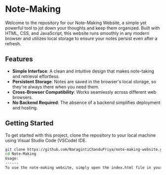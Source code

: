 # Note-Making

Welcome to the repository for our Note-Making Website, a simple yet powerful tool to jot down your thoughts and keep them organized. Built with HTML, CSS, and JavaScript, this website runs smoothly in any modern browser and utilizes local storage to ensure your notes persist even after a refresh.

## Features

- **Simple Interface**: A clean and intuitive design that makes note-taking and retrieval effortless.
- **Persistent Storage**: Notes are saved in the browser's local storage, so they're always there when you need them.
- **Cross-Browser Compatibility**: Works seamlessly across different web browsers.
- **No Backend Required**: The absence of a backend simplifies deployment and hosting.

## Getting Started

To get started with this project, clone the repository to your local machine using Visual Studio Code (VSCode) IDE.

```bash
git clone https://github.com/NaragintiChanduPriya/note-making-website.git
cd Note-Making
Usage:
------
To use the note-making website, simply open the index.html file in your preferred web browser. Start adding, editing, and deleting notes as needed. Your changes will be automatically saved to the browser’s local storage.
